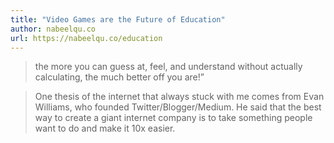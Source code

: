 ```yaml
---
title: "Video Games are the Future of Education"
author: nabeelqu.co
url: https://nabeelqu.co/education
---
```


> the more you can guess at, feel, and understand without actually calculating, the much better off you are!”


> One thesis of the internet that always stuck with me comes from Evan Williams, who founded Twitter/Blogger/Medium. He said that the best way to create a giant internet company is to take something people want to do and make it 10x easier.



